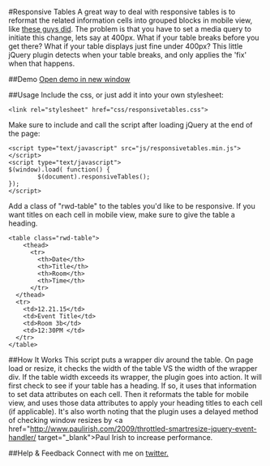 #Responsive Tables
A great way to deal with responsive tables is to reformat the related information cells into grouped blocks in mobile view, like <a href="http://blog.apps.npr.org/2014/05/09/responsive-data-tables.html" target="_blank">these guys did</a>. The problem is that you have to set a media query to initiate this change, lets say at 400px. What if your table breaks before you get there? What if your table displays just fine under 400px? This little jQuery plugin detects when your table breaks, and only applies the 'fix' when that happens.


##Demo
<a href="http://kthornbloom.com/responsivetables" target="_blank">Open demo in new window</a>

##Usage
Include the css, or just add it into your own stylesheet:
```
<link rel="stylesheet" href="css/responsivetables.css">
```
Make sure to include and call the script after loading jQuery at the end of the page:
```
<script type="text/javascript" src="js/responsivetables.min.js"></script>
<script type="text/javascript">
$(window).load( function() {
        $(document).responsiveTables();
});
</script>
```
Add a class of "rwd-table" to the tables you'd like to be responsive. If you want titles on each cell in mobile view, make sure to give the table a heading.
```
<table class="rwd-table">
	<thead>
	  <tr>
	    <th>Date</th>
	    <th>Title</th>
	    <th>Room</th>
	    <th>Time</th>
	  </tr>
  </thead>
  <tr>
    <td>12.21.15</td>
    <td>Event Title</td>
    <td>Room 3b</td>
    <td>12:30PM </td>
  </tr>
</table>
```
##How It Works
This script puts a wrapper div around the table. On page load or resize, it checks the width of the table VS the width of the wrapper div. If the table width exceeds its wrapper, the plugin goes into action. It will first check to see if your table has a heading. If so, it uses that information to set data attributes on each cell. Then it reformats the table for mobile view, and uses those data attributes to apply your heading titles to each cell (if applicable). It's also worth noting that the plugin uses a delayed method of checking window resizes by <a href="http://www.paulirish.com/2009/throttled-smartresize-jquery-event-handler/ target="_blank">Paul Irish</a> to increase performance. 

##Help & Feedback
Connect with me on <a href="https://twitter.com/kthornbloom" target="_blank">twitter.</a>
